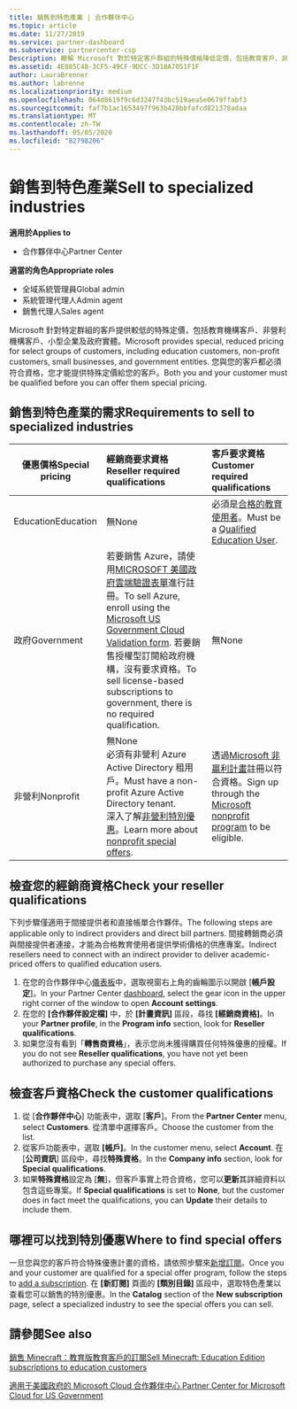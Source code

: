 ```yaml
---
title: 銷售到特色產業 | 合作夥伴中心
ms.topic: article
ms.date: 11/27/2019
ms.service: partner-dashboard
ms.subservice: partnercenter-csp
Description: 瞭解 Microsoft 對於特定客戶群組的特殊價格降低定價，包括教育客戶、非獲利客戶和政府使用者。
ms.assetid: 4E085C48-3CF5-49CF-9DCC-3D18A7051F1F
author: LauraBrenner
ms.author: labrenne
ms.localizationpriority: medium
ms.openlocfilehash: 064d8619f9c6d3247f43bc519aea5e0679ffabf3
ms.sourcegitcommit: faf7b1ac1653497f963b428bbfafcd821378adaa
ms.translationtype: MT
ms.contentlocale: zh-TW
ms.lasthandoff: 05/05/2020
ms.locfileid: "82798206"
---
```

# <a name="sell-to-specialized-industries"></a><span data-ttu-id="6f9e1-103">銷售到特色產業</span><span class="sxs-lookup"><span data-stu-id="6f9e1-103">Sell to specialized industries</span></span>

<span data-ttu-id="6f9e1-104">**適用於**</span><span class="sxs-lookup"><span data-stu-id="6f9e1-104">**Applies to**</span></span>

- <span data-ttu-id="6f9e1-105">合作夥伴中心</span><span class="sxs-lookup"><span data-stu-id="6f9e1-105">Partner Center</span></span>

<span data-ttu-id="6f9e1-106">**適當的角色**</span><span class="sxs-lookup"><span data-stu-id="6f9e1-106">**Appropriate roles**</span></span>

- <span data-ttu-id="6f9e1-107">全域系統管理員</span><span class="sxs-lookup"><span data-stu-id="6f9e1-107">Global admin</span></span>
- <span data-ttu-id="6f9e1-108">系統管理代理人</span><span class="sxs-lookup"><span data-stu-id="6f9e1-108">Admin agent</span></span>
- <span data-ttu-id="6f9e1-109">銷售代理人</span><span class="sxs-lookup"><span data-stu-id="6f9e1-109">Sales agent</span></span>

<span data-ttu-id="6f9e1-110">Microsoft 針對特定群組的客戶提供較低的特殊定價，包括教育機構客戶、非營利機構客戶、小型企業及政府實體。</span><span class="sxs-lookup"><span data-stu-id="6f9e1-110">Microsoft provides special, reduced pricing for select groups of customers, including education customers, non-profit customers, small businesses, and government entities.</span></span> <span data-ttu-id="6f9e1-111">您與您的客戶都必須符合資格，您才能提供特殊定價給您的客戶。</span><span class="sxs-lookup"><span data-stu-id="6f9e1-111">Both you and your customer must be qualified before you can offer them special pricing.</span></span> 

## <a name="requirements-to-sell-to-specialized-industries"></a><span data-ttu-id="6f9e1-112">銷售到特色產業的需求</span><span class="sxs-lookup"><span data-stu-id="6f9e1-112">Requirements to sell to specialized industries</span></span>

|<span data-ttu-id="6f9e1-113">**優惠價格**</span><span class="sxs-lookup"><span data-stu-id="6f9e1-113">**Special pricing**</span></span>   |<span data-ttu-id="6f9e1-114">**經銷商要求資格**</span><span class="sxs-lookup"><span data-stu-id="6f9e1-114">**Reseller required qualifications**</span></span>   |<span data-ttu-id="6f9e1-115">**客戶要求資格**</span><span class="sxs-lookup"><span data-stu-id="6f9e1-115">**Customer required qualifications**</span></span>   |
|----------------------------|:---------------------------------|:------------------------------------------|
|<span data-ttu-id="6f9e1-116">Education</span><span class="sxs-lookup"><span data-stu-id="6f9e1-116">Education</span></span>   |<span data-ttu-id="6f9e1-117">無</span><span class="sxs-lookup"><span data-stu-id="6f9e1-117">None</span></span>   | <span data-ttu-id="6f9e1-118">必須是[合格的教育使用者](https://www.microsoftvolumelicensing.com/DocumentSearch.aspx?Mode=3&DocumentTypeId=7)。</span><span class="sxs-lookup"><span data-stu-id="6f9e1-118">Must be a [Qualified Education User](https://www.microsoftvolumelicensing.com/DocumentSearch.aspx?Mode=3&DocumentTypeId=7).</span></span>   |
|<span data-ttu-id="6f9e1-119">政府</span><span class="sxs-lookup"><span data-stu-id="6f9e1-119">Government</span></span>   |<span data-ttu-id="6f9e1-120">若要銷售 Azure，請使用[MICROSOFT 美國政府雲端驗證表單](https://azuregov.microsoft.com/csp)進行註冊。</span><span class="sxs-lookup"><span data-stu-id="6f9e1-120">To sell Azure, enroll using the [Microsoft US Government Cloud Validation form](https://azuregov.microsoft.com/csp).</span></span> <span data-ttu-id="6f9e1-121">若要銷售授權型訂閱給政府機構，沒有要求資格。</span><span class="sxs-lookup"><span data-stu-id="6f9e1-121">To sell license-based subscriptions to government, there is no required qualification.</span></span>|   <span data-ttu-id="6f9e1-122">無</span><span class="sxs-lookup"><span data-stu-id="6f9e1-122">None</span></span>|
|<span data-ttu-id="6f9e1-123">非營利</span><span class="sxs-lookup"><span data-stu-id="6f9e1-123">Nonprofit</span></span>  |<span data-ttu-id="6f9e1-124">無</span><span class="sxs-lookup"><span data-stu-id="6f9e1-124">None</span></span><br><span data-ttu-id="6f9e1-125">必須有非營利 Azure Active Directory 租用戶。</span><span class="sxs-lookup"><span data-stu-id="6f9e1-125">Must have a non-profit Azure Active Directory tenant.</span></span><br><span data-ttu-id="6f9e1-126">深入了解[非營利特別優惠](https://assetsprod.microsoft.com/mpn/nonprofit-skus-in-csp-faq.pdf)。</span><span class="sxs-lookup"><span data-stu-id="6f9e1-126">Learn more about [nonprofit special offers](https://assetsprod.microsoft.com/mpn/nonprofit-skus-in-csp-faq.pdf).</span></span>   |<span data-ttu-id="6f9e1-127">透過[Microsoft 非贏利計畫](https://nonprofit.microsoft.com/#/register)註冊以符合資格。</span><span class="sxs-lookup"><span data-stu-id="6f9e1-127">Sign up through the [Microsoft nonprofit program](https://nonprofit.microsoft.com/#/register) to be eligible.</span></span>   |


## <a name="check-your-reseller-qualifications"></a><span data-ttu-id="6f9e1-128">檢查您的經銷商資格</span><span class="sxs-lookup"><span data-stu-id="6f9e1-128">Check your reseller qualifications</span></span>

<span data-ttu-id="6f9e1-129">下列步驟僅適用于間接提供者和直接帳單合作夥伴。</span><span class="sxs-lookup"><span data-stu-id="6f9e1-129">The following steps are applicable only to indirect providers and direct bill partners.</span></span> <span data-ttu-id="6f9e1-130">間接轉銷商必須與間接提供者連接，才能為合格教育使用者提供學術價格的供應專案。</span><span class="sxs-lookup"><span data-stu-id="6f9e1-130">Indirect resellers need to connect with an indirect provider to deliver academic-priced offers to qualified education users.</span></span> 

1.  <span data-ttu-id="6f9e1-131">在您的合作夥伴中心[儀表板](https://partner.microsoft.com/dashboard)中，選取視窗右上角的齒輪圖示以開啟 [**帳戶設定**]。</span><span class="sxs-lookup"><span data-stu-id="6f9e1-131">In your Partner Center [dashboard](https://partner.microsoft.com/dashboard), select the gear icon in the upper right corner of the window to open **Account settings**.</span></span>
2.  <span data-ttu-id="6f9e1-132">在您的 **\[合作夥伴設定檔\]** 中，於 **\[計畫資訊\]** 區段，尋找 **\[經銷商資格\]**。</span><span class="sxs-lookup"><span data-stu-id="6f9e1-132">In your **Partner profile**, in the **Program info** section, look for **Reseller qualifications**.</span></span>
3.  <span data-ttu-id="6f9e1-133">如果您沒有看到「**轉售商資格**」，表示您尚未獲得購買任何特殊優惠的授權。</span><span class="sxs-lookup"><span data-stu-id="6f9e1-133">If you do not see **Reseller qualifications**, you have not yet been authorized to purchase any special offers.</span></span>

## <a name="check-the-customer-qualifications"></a><span data-ttu-id="6f9e1-134">檢查客戶資格</span><span class="sxs-lookup"><span data-stu-id="6f9e1-134">Check the customer qualifications</span></span>

1.  <span data-ttu-id="6f9e1-135">從 [**合作夥伴中心**] 功能表中，選取 [**客戶**]。</span><span class="sxs-lookup"><span data-stu-id="6f9e1-135">From the **Partner Center** menu, select **Customers**.</span></span> <span data-ttu-id="6f9e1-136">從清單中選擇客戶。</span><span class="sxs-lookup"><span data-stu-id="6f9e1-136">Choose the customer from the list.</span></span>
2.  <span data-ttu-id="6f9e1-137">從客戶功能表中，選取 **\[帳戶\]**。</span><span class="sxs-lookup"><span data-stu-id="6f9e1-137">In the customer menu, select **Account**.</span></span> <span data-ttu-id="6f9e1-138">在 [**公司資訊**] 區段中，尋找**特殊資格**。</span><span class="sxs-lookup"><span data-stu-id="6f9e1-138">In the **Company info** section, look for **Special qualifications**.</span></span>
3.  <span data-ttu-id="6f9e1-139">如果**特殊資格**設定為 [**無**]，但客戶事實上符合資格，您可以**更新**其詳細資料以包含這些專案。</span><span class="sxs-lookup"><span data-stu-id="6f9e1-139">If **Special qualifications** is set to **None**, but the customer does in fact meet the qualifications, you can **Update** their details to include them.</span></span>

## <a name="where-to-find-special-offers"></a><span data-ttu-id="6f9e1-140">哪裡可以找到特別優惠</span><span class="sxs-lookup"><span data-stu-id="6f9e1-140">Where to find special offers</span></span>

<span data-ttu-id="6f9e1-141">一旦您與您的客戶符合特殊優惠計畫的資格，請依照步驟來[新增訂閱](create-a-new-subscription.md)。</span><span class="sxs-lookup"><span data-stu-id="6f9e1-141">Once you and your customer are qualified for a special offer program, follow the steps to [add a subscription](create-a-new-subscription.md).</span></span> <span data-ttu-id="6f9e1-142">在 **\[新訂閱]** 頁面的 **\[類別目錄\]** 區段中，選取特色產業以查看您可以銷售的特別優惠。</span><span class="sxs-lookup"><span data-stu-id="6f9e1-142">In the **Catalog** section of the **New subscription** page, select a specialized industry to see the special offers you can sell.</span></span>

## <a name="see-also"></a><span data-ttu-id="6f9e1-143">請參閱</span><span class="sxs-lookup"><span data-stu-id="6f9e1-143">See also</span></span>

[<span data-ttu-id="6f9e1-144">銷售 Minecraft：教育版教育客戶的訂閱</span><span class="sxs-lookup"><span data-stu-id="6f9e1-144">Sell Minecraft: Education Edition subscriptions to education customers</span></span>](minecraft-subscriptions.md)

[<span data-ttu-id="6f9e1-145">適用于美國政府的 Microsoft Cloud 合作夥伴中心</span><span class="sxs-lookup"><span data-stu-id="6f9e1-145"> Partner Center for Microsoft Cloud for US Government</span></span>](partner-center-for-microsoft-us-govt-cloud.md)


 

 

 



